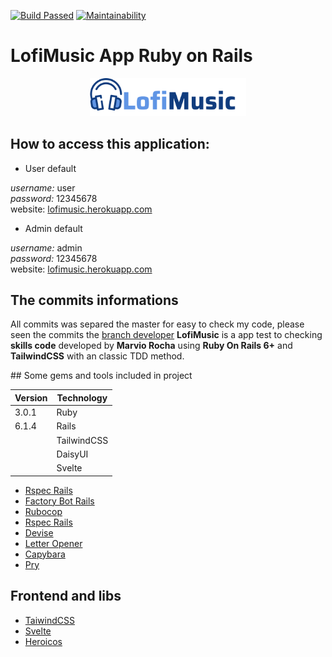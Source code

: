 <!-- 
[![Code Climate coverage][coverage-shield]][coverage-url] -->
[![Build Passed][build-passed]][build-url]
[![Maintainability][maintainability-shield]][maintainability-url]

# LofiMusic App Ruby on Rails

<p align="center">
  <img src="app/assets/images/Logo.png" width="250" title="Logo LofiMusic">
</p>

## How to access this application:



- User default 

*username:* user <br />
*password:* 12345678 <br />
website: [lofimusic.herokuapp.com]("https://lofimusic.herokuapp.com")

- Admin default

*username:* admin <br />
*password:* 12345678 </br>
website: [lofimusic.herokuapp.com]("https://lofimusic.herokuapp.com")

## The commits informations

All commits was separed the master for easy to check my code, please seen the commits the 
[branch developer](https://github.com/marviorocha/lofimusic/commits/developer)
<b>LofiMusic</b> is a app test to checking <b>skills code</b> developed by <b>Marvio Rocha</b> using <b>Ruby On Rails 6+</b> and <b>TailwindCSS</b> with an classic TDD method.

<p></p>
## Some gems and tools included in project

| Version | Technology |
|---------|------------|
| 3.0.1   | Ruby       |
| 6.1.4   | Rails      |
|         | TailwindCSS|
|         | DaisyUI    |
|         | Svelte     |


 



- [Rspec Rails](https://github.com/rspec/rspec-rails)
- [Factory Bot Rails](https://github.com/thoughtbot/factory_bot_rails)
- [Rubocop](https://github.com/rubocop/rubocop)
- [Rspec Rails](https://github.com/rspec/rspec-rails)
- [Devise](https://github.com/heartcombo/devise)
- [Letter Opener](https://github.com/ryanb/letter_opener)
- [Capybara](https://github.com/teamcapybara/capybara)
- [Pry](https://github.com/pry/pry)

## Frontend and libs
- [TaiwindCSS](https://tailwindcss.com/)
- [Svelte](https://stimulus.hotwired.dev)
- [Heroicos](https://heroicons.com/)

<!-- MARKDOWN IMAGE AND LINK -->

[build-passed]: https://img.shields.io/github/workflow/status/marviorocha/lofimusic/ruby-test-lofimusic/developer?style=for-the-badge
[build-url]: https://github.com/marviorocha/lofimusic/actions/workflows/ruby.yml
[coverage-shield]: https://img.shields.io/codeclimate/coverage/marviorocha/lofimusic?style=for-the-badge
[coverage-url]: https://codeclimate.com/github/marviorocha/lofimusic/test_coverage
[maintainability-shield]: https://img.shields.io/codeclimate/maintainability/marviorocha/lofimusic?style=for-the-badge
[maintainability-url]: https://codeclimate.com/github/marviorocha/lofimusic/maintainability
[logo-url]: /assets/images/logo.svg




